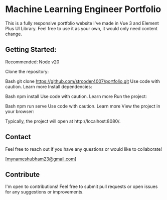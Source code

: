 # Machine Learning Engineer Portfolio

This is a fully responsive portfolio website I've made in Vue 3 and Element Plus UI Library. Feel free to use it as your own, it would only need content change.

## Getting Started:

Recommended: Node v20

Clone the repository:

Bash
git clone https://github.com/strcoder4007/portfolio.git
Use code with caution. Learn more
Install dependencies:

Bash
npm install
Use code with caution. Learn more
Run the project:

Bash
npm run serve
Use code with caution. Learn more
View the project in your browser:

Typically, the project will open at http://localhost:8080/.

## Contact

Feel free to reach out if you have any questions or would like to collaborate!

[mynameshubham23@gmail.com]

## Contribute

I'm open to contributions! Feel free to submit pull requests or open issues for any suggestions or improvements.
